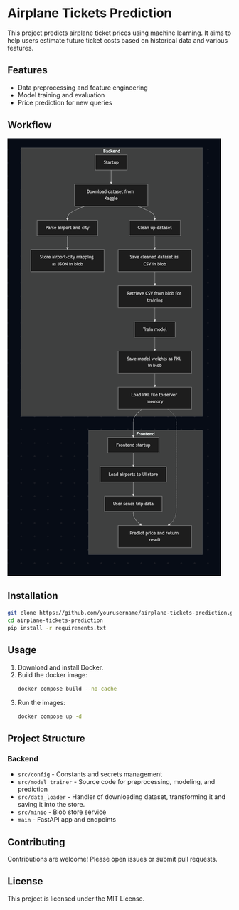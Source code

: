 # Airplane Tickets Prediction

This project predicts airplane ticket prices using machine learning. It aims to help users estimate future ticket costs based on historical data and various features.

## Features

- Data preprocessing and feature engineering
- Model training and evaluation
- Price prediction for new queries

## Workflow

![Workflow Diagram](docs/graph.png)

## Installation

```bash
git clone https://github.com/yourusername/airplane-tickets-prediction.git
cd airplane-tickets-prediction
pip install -r requirements.txt
```

## Usage

1. Download and install Docker.
2. Build the docker image:
    ```bash
    docker compose build --no-cache
    ```
3. Run the images:
    ```bash
    docker compose up -d
    ```

## Project Structure

### Backend

- `src/config` - Constants and secrets management
- `src/model_trainer` - Source code for preprocessing, modeling, and prediction
- `src/data_loader` - Handler of downloading dataset, transforming it and saving it into the store.
- `src/minio` - Blob store service
- `main` - FastAPI app and endpoints

## Contributing

Contributions are welcome! Please open issues or submit pull requests.

## License

This project is licensed under the MIT License.